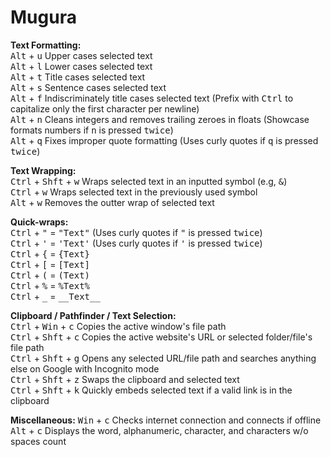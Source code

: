 # Mugura
**Text Formatting:**  
<kbd>Alt</kbd> + <kbd>u</kbd> Upper cases selected text  
<kbd>Alt</kbd> + <kbd>l</kbd> Lower cases selected text  
<kbd>Alt</kbd> + <kbd>t</kbd> Title cases selected text  
<kbd>Alt</kbd> + <kbd>s</kbd> Sentence cases selected text  
<kbd>Alt</kbd> + <kbd>f</kbd> Indiscriminately title cases selected text (Prefix with <kbd>Ctrl</kbd> to capitalize only the first character per newline)  
<kbd>Alt</kbd> + <kbd>n</kbd> Cleans integers and removes trailing zeroes in floats (Showcase formats numbers if <kbd>n</kbd> is pressed <kbd>twice</kbd>)  
<kbd>Alt</kbd> + <kbd>q</kbd> Fixes improper quote formatting (Uses curly quotes if <kbd>q</kbd> is pressed <kbd>twice</kbd>)  

**Text Wrapping:**  
<kbd>Ctrl</kbd> + <kbd>Shft</kbd> + <kbd>w</kbd> Wraps selected text in an inputted symbol (e.g, <kbd>&</kbd>)  
<kbd>Ctrl</kbd> + <kbd>w</kbd> Wraps selected text in the previously used symbol  
<kbd>Alt</kbd> + <kbd>w</kbd> Removes the outter wrap of selected text  

**Quick-wraps:**  
<kbd>Ctrl</kbd> + <kbd>"</kbd> = <kbd>"Text"</kbd> (Uses curly quotes if <kbd>"</kbd> is pressed <kbd>twice</kbd>)  
<kbd>Ctrl</kbd> + <kbd>'</kbd> = <kbd>'Text'</kbd> (Uses curly quotes if <kbd>'</kbd> is pressed <kbd>twice</kbd>)  
<kbd>Ctrl</kbd> + <kbd>{</kbd> = <kbd>{Text}</kbd>  
<kbd>Ctrl</kbd> + <kbd>[</kbd> = <kbd>[Text]</kbd>  
<kbd>Ctrl</kbd> + <kbd>(</kbd> = <kbd>(Text)</kbd>  
<kbd>Ctrl</kbd> + <kbd>%</kbd> = <kbd>%Text%</kbd>  
<kbd>Ctrl</kbd> + <kbd>_</kbd> = <kbd>\_\_Text\_\_</kbd>  

**Clipboard / Pathfinder / Text Selection:**  
<kbd>Ctrl</kbd> + <kbd>Win</kbd> + <kbd>c</kbd> Copies the active window's file path  
<kbd>Ctrl</kbd> + <kbd>Shft</kbd> + <kbd>c</kbd> Copies the active website's URL or selected folder/file's file path  
<kbd>Ctrl</kbd> + <kbd>Shft</kbd> + <kbd>g</kbd> Opens any selected URL/file path and searches anything else on Google with Incognito mode  
<kbd>Ctrl</kbd> + <kbd>Shft</kbd> + <kbd>z</kbd> Swaps the clipboard and selected text  
<kbd>Ctrl</kbd> + <kbd>Shft</kbd> + <kbd>k</kbd> Quickly embeds selected text if a valid link is in the clipboard  

**Miscellaneous:**
<kbd>Win</kbd> + <kbd>c</kbd> Checks internet connection and connects if offline  
<kbd>Alt</kbd> + <kbd>c</kbd> Displays the word, alphanumeric, character, and characters w/o spaces count  
